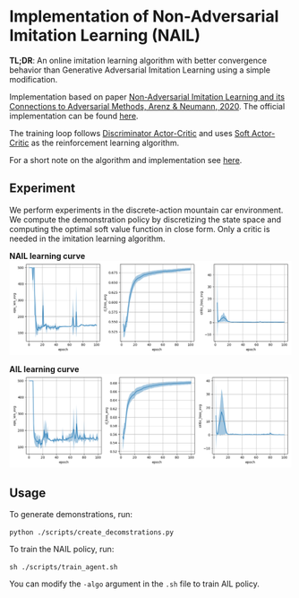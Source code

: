 # Implementation of Non-Adversarial Imitation Learning (NAIL)
**TL;DR**: An online imitation learning algorithm with better convergence behavior than Generative Adversarial Imitation Learning using a simple modification.

Implementation based on paper [Non-Adversarial Imitation Learning and its Connections to Adversarial Methods, Arenz & Neumann, 2020](https://arxiv.org/abs/2008.03525). The official implementation can be found [here](https://github.com/OlegArenz/O-NAIL). 

The training loop follows [Discriminator Actor-Critic](https://arxiv.org/abs/1809.02925) and uses [Soft Actor-Critic](https://arxiv.org/abs/1801.01290) as the reinforcement learning algorithm. 

For a short note on the algorithm and implementation see [here](doc/non_adversarial_imitation_learning.pdf).

## Experiment
We perform experiments in the discrete-action mountain car environment. We compute the demonstration policy by discretizing the state space and computing the optimal soft value function in close form. Only a critic is needed in the imitation learning algorithm.

**NAIL learning curve**
![](doc/history_nail.png)

**AIL learning curve**
![](doc/history_ail.png)

## Usage
To generate demonstrations, run:

```python ./scripts/create_decomstrations.py```

To train the NAIL policy, run:

```sh ./scripts/train_agent.sh```

You can modify the ``-algo`` argument in the ``.sh`` file to train AIL policy.
